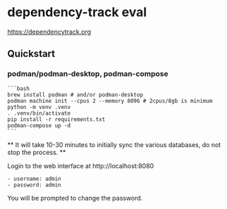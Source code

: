 # dependency-track eval

https://dependencytrack.org

## Quickstart

### podman/podman-desktop, podman-compose

    ```bash
    brew install podman # and/or podman-desktop
    podman machine init --cpus 2 --memory 8096 # 2cpus/8gb is minimum
    python -m venv .venv
    . .venv/bin/activate
    pip install -r requirements.txt
    podman-compose up -d
    ```

** It will take 10-30 minutes to initially sync the various databases, do not stop the process. **

Login to the web interface at http://localhost:8080

    - username: admin
    - password: admin

You will be prompted to change the password.
